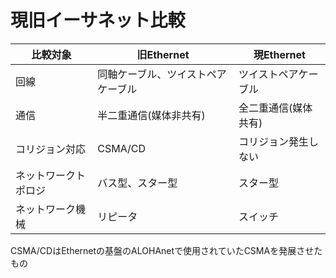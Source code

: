 # 現旧イーサネット比較

比較対象|旧Ethernet|現Ethernet
-|-|-
回線|同軸ケーブル、ツイストペアケーブル|ツイストペアケーブル
通信|半二重通信(媒体非共有)|全二重通信(媒体共有)
コリジョン対応|CSMA/CD|コリジョン発生しない
ネットワークトポロジ|バス型、スター型|スター型
ネットワーク機械|リピータ|スイッチ

CSMA/CDはEthernetの基盤のALOHAnetで使用されていたCSMAを発展させたもの
